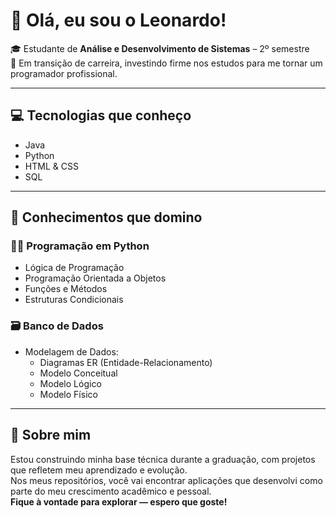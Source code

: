 # 👋 Olá, eu sou o Leonardo!

🎓 Estudante de **Análise e Desenvolvimento de Sistemas** – 2º semestre  
💼 Em transição de carreira, investindo firme nos estudos para me tornar um programador profissional.

---

## 💻 Tecnologias que conheço
- Java
- Python
- HTML & CSS
- SQL

---

## 🧠 Conhecimentos que domino

### 👨‍💻 Programação em Python
- Lógica de Programação
- Programação Orientada a Objetos
- Funções e Métodos
- Estruturas Condicionais

### 🗃️ Banco de Dados
- Modelagem de Dados:
  - Diagramas ER (Entidade-Relacionamento)
  - Modelo Conceitual
  - Modelo Lógico
  - Modelo Físico

---

## 🚀 Sobre mim

Estou construindo minha base técnica durante a graduação, com projetos que refletem meu aprendizado e evolução.  
Nos meus repositórios, você vai encontrar aplicações que desenvolvi como parte do meu crescimento acadêmico e pessoal.  
**Fique à vontade para explorar — espero que goste!**
